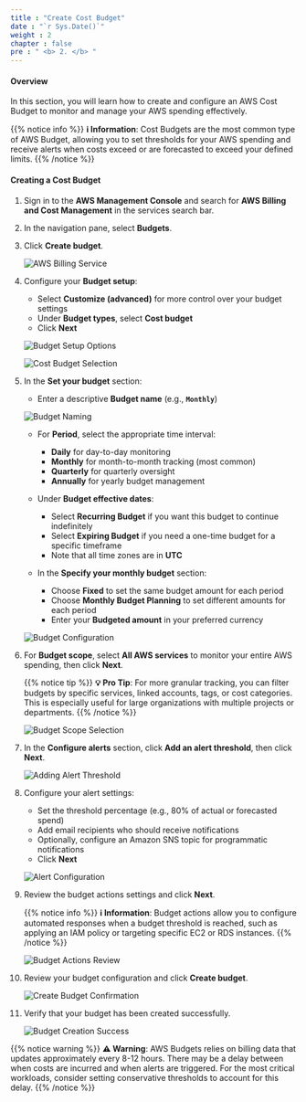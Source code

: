 ```yaml
---
title : "Create Cost Budget"
date : "`r Sys.Date()`"
weight : 2
chapter : false
pre : " <b> 2. </b> "
---
```


#### Overview

In this section, you will learn how to create and configure an AWS Cost Budget to monitor and manage your AWS spending effectively.

{{% notice info %}}
**ℹ️ Information**: Cost Budgets are the most common type of AWS Budget, allowing you to set thresholds for your AWS spending and receive alerts when costs exceed or are forecasted to exceed your defined limits.
{{% /notice %}}

#### Creating a Cost Budget

1. Sign in to the **AWS Management Console** and search for **AWS Billing and Cost Management** in the services search bar.

2. In the navigation pane, select **Budgets**.

3. Click **Create budget**.

   ![AWS Billing Service](/images/2/0001.png?featherlight=false&width=90pc)

4. Configure your **Budget setup**:

   - Select **Customize (advanced)** for more control over your budget settings
   - Under **Budget types**, select **Cost budget**
   - Click **Next**

   ![Budget Setup Options](/images/2/0002.png?featherlight=false&width=90pc)

   ![Cost Budget Selection](/images/2/00021.png?featherlight=false&width=90pc)

5. In the **Set your budget** section:

   - Enter a descriptive **Budget name** (e.g., **`Monthly`**)

   ![Budget Naming](/images/2/0003.png?featherlight=false&width=90pc)

   - For **Period**, select the appropriate time interval:
     - **Daily** for day-to-day monitoring
     - **Monthly** for month-to-month tracking (most common)
     - **Quarterly** for quarterly oversight
     - **Annually** for yearly budget management
   
   - Under **Budget effective dates**:
     - Select **Recurring Budget** if you want this budget to continue indefinitely
     - Select **Expiring Budget** if you need a one-time budget for a specific timeframe
     - Note that all time zones are in **UTC**
   
   - In the **Specify your monthly budget** section:
     - Choose **Fixed** to set the same budget amount for each period
     - Choose **Monthly Budget Planning** to set different amounts for each period
     - Enter your **Budgeted amount** in your preferred currency

   ![Budget Configuration](/images/2/0004.png?featherlight=false&width=90pc)

6. For **Budget scope**, select **All AWS services** to monitor your entire AWS spending, then click **Next**.

   {{% notice tip %}}
   **💡 Pro Tip**: For more granular tracking, you can filter budgets by specific services, linked accounts, tags, or cost categories. This is especially useful for large organizations with multiple projects or departments.
   {{% /notice %}}

   ![Budget Scope Selection](/images/2/0005.png?featherlight=false&width=90pc)

7. In the **Configure alerts** section, click **Add an alert threshold**, then click **Next**.

   ![Adding Alert Threshold](/images/2/0006.png?featherlight=false&width=90pc)

8. Configure your alert settings:
   - Set the threshold percentage (e.g., 80% of actual or forecasted spend)
   - Add email recipients who should receive notifications
   - Optionally, configure an Amazon SNS topic for programmatic notifications
   - Click **Next**

   ![Alert Configuration](/images/2/0007.png?featherlight=false&width=90pc)

9. Review the budget actions settings and click **Next**.

   {{% notice info %}}
   **ℹ️ Information**: Budget actions allow you to configure automated responses when a budget threshold is reached, such as applying an IAM policy or targeting specific EC2 or RDS instances.
   {{% /notice %}}

   ![Budget Actions Review](/images/2/0008.png?featherlight=false&width=90pc)

10. Review your budget configuration and click **Create budget**.

    ![Create Budget Confirmation](/images/2/0009.png?featherlight=false&width=90pc)

11. Verify that your budget has been created successfully.

    ![Budget Creation Success](/images/2/00010.png?featherlight=false&width=90pc)

{{% notice warning %}}
**⚠️ Warning**: AWS Budgets relies on billing data that updates approximately every 8-12 hours. There may be a delay between when costs are incurred and when alerts are triggered. For the most critical workloads, consider setting conservative thresholds to account for this delay.
{{% /notice %}}
